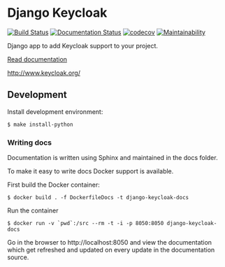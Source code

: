 # Django Keycloak

[![Build Status](https://www.travis-ci.org/Peter-Slump/django-keycloak.svg?branch=master)](https://www.travis-ci.org/Peter-Slump/django-keycloak)
[![Documentation Status](https://readthedocs.org/projects/django-keycloak/badge/?version=latest)](http://django-keycloak.readthedocs.io/en/latest/?badge=latest)
[![codecov](https://codecov.io/gh/Peter-Slump/django-keycloak/branch/master/graph/badge.svg)](https://codecov.io/gh/Peter-Slump/django-keycloak)
[![Maintainability](https://api.codeclimate.com/v1/badges/eb19f47dc03dec40cea7/maintainability)](https://codeclimate.com/github/Peter-Slump/django-keycloak/maintainability)

Django app to add Keycloak  support to your project.

[Read documentation](http://django-keycloak.readthedocs.io/en/latest/)

http://www.keycloak.org/

## Development

Install development environment:

```bash
$ make install-python
```

### Writing docs

Documentation is written using Sphinx and maintained in the docs folder.

To make it easy to write docs Docker support is available.

First build the Docker container:

    $ docker build . -f DockerfileDocs -t django-keycloak-docs

Run the container

    $ docker run -v `pwd`:/src --rm -t -i -p 8050:8050 django-keycloak-docs

Go in the browser to http://localhost:8050 and view the documentation which get
refreshed and updated on every update in the documentation source.